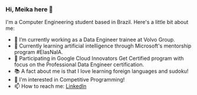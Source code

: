 ### Hi, Meika here 👋

<!--
**olvrmei/olvrmei** is a ✨ _special_ ✨ repository because its `README.md` (this file) appears on your GitHub profile.

Here are some ideas to get you started:
-->

I'm a Computer Engineering student based in Brazil. Here's a little bit about me:
- 🔭 I’m currently working as a Data Engineer trainee at Volvo Group.
- 🌱 Currently learning artificial intelligence through Microsoft's mentorship program #ElasNaIA.
- 📝 Participating in Google Cloud Innovators Get Certified program with focus on the Professional Data Engineer certification.
- 📚 A fact about me is that I love learning foreign languages and sudoku!
- 💬 I'm interested in Competitive Programming!
- 📫 How to reach me: [LinkedIn](https://www.linkedin.com/in/meikaf/)

